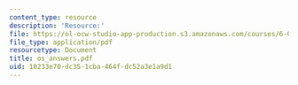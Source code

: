 ```yaml
---
content_type: resource
description: 'Resource:'
file: https://ol-ocw-studio-app-production.s3.amazonaws.com/courses/6-004-computation-structures-spring-2017/10233e70dc351cba464fdc52a3e1a9d1_os_answers.pdf
file_type: application/pdf
resourcetype: Document
title: os_answers.pdf
uid: 10233e70-dc35-1cba-464f-dc52a3e1a9d1
---
```

